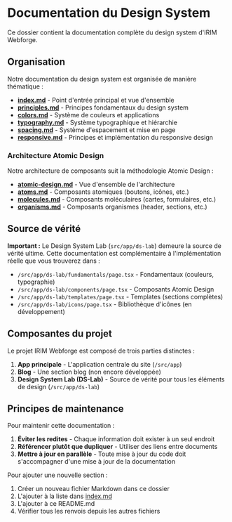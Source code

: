 # Documentation du Design System

Ce dossier contient la documentation complète du design system d'IRIM Webforge.

## Organisation

Notre documentation du design system est organisée de manière thématique :

- [**index.md**](./index.md) - Point d'entrée principal et vue d'ensemble
- [**principles.md**](./principles.md) - Principes fondamentaux du design system
- [**colors.md**](./colors.md) - Système de couleurs et applications
- [**typography.md**](./typography.md) - Système typographique et hiérarchie
- [**spacing.md**](./spacing.md) - Système d'espacement et mise en page
- [**responsive.md**](./responsive.md) - Principes et implémentation du responsive design

### Architecture Atomic Design

Notre architecture de composants suit la méthodologie Atomic Design :

- [**atomic-design.md**](./atomic-design.md) - Vue d'ensemble de l'architecture
- [**atoms.md**](./atoms.md) - Composants atomiques (boutons, icônes, etc.)
- [**molecules.md**](./molecules.md) - Composants moléculaires (cartes, formulaires, etc.)
- [**organisms.md**](./organisms.md) - Composants organismes (header, sections, etc.)

## Source de vérité

**Important :** Le Design System Lab (`src/app/ds-lab`) demeure la source de vérité ultime. Cette documentation est complémentaire à l'implémentation réelle que vous trouverez dans :

- `/src/app/ds-lab/fundamentals/page.tsx` - Fondamentaux (couleurs, typographie)
- `/src/app/ds-lab/components/page.tsx` - Composants Atomic Design
- `/src/app/ds-lab/templates/page.tsx` - Templates (sections complètes)
- `/src/app/ds-lab/icons/page.tsx` - Bibliothèque d'icônes (en développement)

## Composantes du projet

Le projet IRIM Webforge est composé de trois parties distinctes :

1. **App principale** - L'application centrale du site (`/src/app`)
2. **Blog** - Une section blog (non encore développée)
3. **Design System Lab (DS-Lab)** - Source de vérité pour tous les éléments de design (`/src/app/ds-lab`)

## Principes de maintenance

Pour maintenir cette documentation :

1. **Éviter les redites** - Chaque information doit exister à un seul endroit
2. **Référencer plutôt que dupliquer** - Utiliser des liens entre documents
3. **Mettre à jour en parallèle** - Toute mise à jour du code doit s'accompagner d'une mise à jour de la documentation

Pour ajouter une nouvelle section :

1. Créer un nouveau fichier Markdown dans ce dossier
2. L'ajouter à la liste dans [index.md](./index.md)
3. L'ajouter à ce README.md
4. Vérifier tous les renvois depuis les autres fichiers
